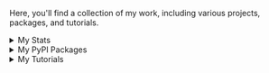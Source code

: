 
Here, you'll find a collection of my work, including various projects, packages, and tutorials.

<details>
<summary> My Stats</summary>
<img src='https://github-readme-stats.vercel.app/api?username=karaposu&theme=dracula' style='witdh:2000px' >
</details>

<details>
<summary> My PyPI Packages</summary>
   
I have published several simple but useful packages on PyPI. Here's a list of them for quick access:

1. **LLMSERVICE** [https://pypi.org/project/llmservice/](https://pypi.org/project/llmservice/)
   - *A lightweight, production-ready service layer for modular, rate-aware LLM integrations*

2. **brightdata** [https://pypi.org/project/brightdata/](https://pypi.org/project/brightdata/)
   - *Easy to use comprehensive wrapper for brightdata *scrapers, web unlocker, browserapi) APIs with async support*
   
3. **indented-logger** [https://pypi.org/project/indented-logger/](https://pypi.org/project/indented-logger/)
   - *A module to use common logger module with indentation support *

  

</details>

<details>
<summary> My Tutorials</summary>
   
I also have created some technical tutorials for various not-so-popular topics:


- **GLPK & AMPL Tutorial 00 : Manual Installation** - [https://www.youtube.com/watch?v=GOI0hj2EyaU](https://www.youtube.com/watch?v=GOI0hj2EyaU)
- **GLPK & AMPL Tutorial 02 : Maximizing Profit Using GLPK** - [https://www.youtube.com/watch?v=7Eh6b0UJmVM&t](https://www.youtube.com/watch?v=7Eh6b0UJmVM&t)
- **GLPK & AMPL Tutorial 03 : Data-Model Separation** - [https://www.youtube.com/watch?v=kxmaI5le7ow&t](https://www.youtube.com/watch?v=kxmaI5le7ow&t)




##### Languages I use

![PYTHON](https://img.shields.io/badge/-Python-222222?style=flat&logo=python)  ![C](https://img.shields.io/badge/-c-222222?style=flat&logo=c) ![Java](https://img.shields.io/badge/-Java-222222?style=flat&logo=Java)






